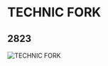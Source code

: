 # TECHNIC FORK
## 2823
![TECHNIC FORK](https://lc-www-live-s.legocdn.com/media/bricks/5/2/4297360.jpg)